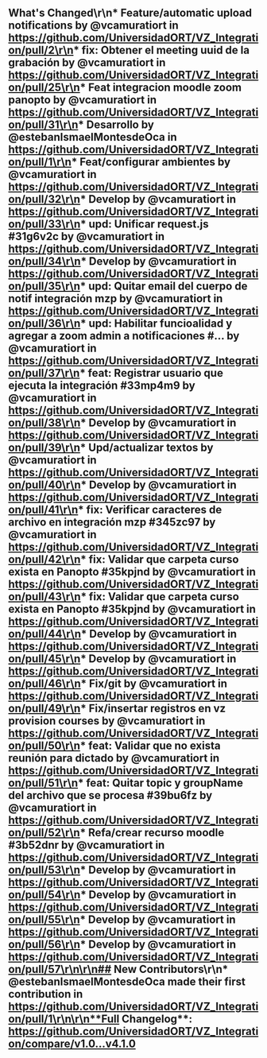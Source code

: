 ## What's Changed\r\n* Feature/automatic upload notifications by @vcamuratiort in https://github.com/UniversidadORT/VZ_Integration/pull/2\r\n* fix: Obtener el meeting uuid de la grabación by @vcamuratiort in https://github.com/UniversidadORT/VZ_Integration/pull/25\r\n* Feat integracion moodle zoom panopto by @vcamuratiort in https://github.com/UniversidadORT/VZ_Integration/pull/31\r\n* Desarrollo by @estebanIsmaelMontesdeOca in https://github.com/UniversidadORT/VZ_Integration/pull/1\r\n* Feat/configurar ambientes by @vcamuratiort in https://github.com/UniversidadORT/VZ_Integration/pull/32\r\n* Develop by @vcamuratiort in https://github.com/UniversidadORT/VZ_Integration/pull/33\r\n* upd: Unificar request.js #31g6v2c by @vcamuratiort in https://github.com/UniversidadORT/VZ_Integration/pull/34\r\n* Develop by @vcamuratiort in https://github.com/UniversidadORT/VZ_Integration/pull/35\r\n* upd: Quitar email del cuerpo de notif integración mzp by @vcamuratiort in https://github.com/UniversidadORT/VZ_Integration/pull/36\r\n* upd: Habilitar funcioalidad y agregar a zoom admin a notificaciones #… by @vcamuratiort in https://github.com/UniversidadORT/VZ_Integration/pull/37\r\n* feat: Registrar usuario que ejecuta la integración #33mp4m9 by @vcamuratiort in https://github.com/UniversidadORT/VZ_Integration/pull/38\r\n* Develop by @vcamuratiort in https://github.com/UniversidadORT/VZ_Integration/pull/39\r\n* Upd/actualizar textos by @vcamuratiort in https://github.com/UniversidadORT/VZ_Integration/pull/40\r\n* Develop by @vcamuratiort in https://github.com/UniversidadORT/VZ_Integration/pull/41\r\n* fix: Verificar caracteres de archivo en integración mzp #345zc97 by @vcamuratiort in https://github.com/UniversidadORT/VZ_Integration/pull/42\r\n* fix: Validar que carpeta curso exista en Panopto #35kpjnd by @vcamuratiort in https://github.com/UniversidadORT/VZ_Integration/pull/43\r\n* fix: Validar que carpeta curso exista en Panopto #35kpjnd by @vcamuratiort in https://github.com/UniversidadORT/VZ_Integration/pull/44\r\n* Develop by @vcamuratiort in https://github.com/UniversidadORT/VZ_Integration/pull/45\r\n* Develop by @vcamuratiort in https://github.com/UniversidadORT/VZ_Integration/pull/46\r\n* Fix/git by @vcamuratiort in https://github.com/UniversidadORT/VZ_Integration/pull/49\r\n* Fix/insertar registros en vz provision courses by @vcamuratiort in https://github.com/UniversidadORT/VZ_Integration/pull/50\r\n* feat: Validar que no exista reunión para dictado by @vcamuratiort in https://github.com/UniversidadORT/VZ_Integration/pull/51\r\n* feat: Quitar topic y groupName del archivo que se procesa #39bu6fz by @vcamuratiort in https://github.com/UniversidadORT/VZ_Integration/pull/52\r\n* Refa/crear recurso moodle #3b52dnr by @vcamuratiort in https://github.com/UniversidadORT/VZ_Integration/pull/53\r\n* Develop by @vcamuratiort in https://github.com/UniversidadORT/VZ_Integration/pull/54\r\n* Develop by @vcamuratiort in https://github.com/UniversidadORT/VZ_Integration/pull/55\r\n* Develop by @vcamuratiort in https://github.com/UniversidadORT/VZ_Integration/pull/56\r\n* Develop by @vcamuratiort in https://github.com/UniversidadORT/VZ_Integration/pull/57\r\n\r\n## New Contributors\r\n* @estebanIsmaelMontesdeOca made their first contribution in https://github.com/UniversidadORT/VZ_Integration/pull/1\r\n\r\n**Full Changelog**: https://github.com/UniversidadORT/VZ_Integration/compare/v1.0...v4.1.0

